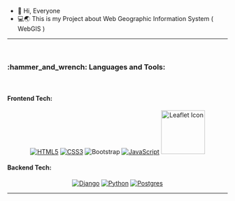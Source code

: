 - 👋 Hi, Everyone
- 💻🌏 This is my Project about Web Geographic Information System ( WebGIS )



---
<div align="center"> 

<br/>
<h3 align="left">:hammer_and_wrench: Languages and Tools:</h3>
  <br/>
<h4 align="left">Frontend Tech:</h4>
  
[![HTML5](https://img.shields.io/badge/html5-%23E34F26.svg?style=for-the-badge&logo=html5&logoColor=white)](https://developer.mozilla.org/en-US/docs/Web/HTML)
[![CSS3](https://img.shields.io/badge/css3-%231572B6.svg?style=for-the-badge&logo=css3&logoColor=white)](https://developer.mozilla.org/en-US/docs/Web/CSS)
![Bootstrap](https://img.shields.io/badge/bootstrap-%238511FA.svg?style=for-the-badge&logo=bootstrap&logoColor=white)
[![JavaScript](https://img.shields.io/badge/javascript-%23323330.svg?style=for-the-badge&logo=javascript&logoColor=%23F7DF1E)]()
<img src="https://camo.githubusercontent.com/1a8472d37458cb6e12c17497d95f7752b7e63d0b60f95c507863efca493a04d3/68747470733a2f2f7261776769742e636f6d2f4c6561666c65742f4c6561666c65742f6d61737465722f7372632f696d616765732f6c6f676f2e737667" alt="Leaflet Icon" width="100">
  <br/>

<h4 align="left">Backend Tech:</h4>

[![Django](https://img.shields.io/badge/django-%23092E20.svg?style=for-the-badge&logo=django&logoColor=white)](https://www.djangoproject.com/)
[![Python](https://img.shields.io/badge/python-3670A0?style=for-the-badge&logo=python&logoColor=ffdd54)](https://www.python.org/)
[![Postgres](https://img.shields.io/badge/postgres-%23316192.svg?style=for-the-badge&logo=postgresql&logoColor=white)](https://www.postgresql.org/)



</div>
 
---
 
<br/>

<!---
Almiramahsa/Almiramahsa is a ✨ special ✨ repository because its `README.md` (this file) appears on your GitHub profile.
You can click the Preview link to take a look at your changes.
--->